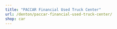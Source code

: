 ```yaml
---
title: "PACCAR Financial Used Truck Center"
url: /denton/paccar-financial-used-truck-center/
shop: car
---
```

